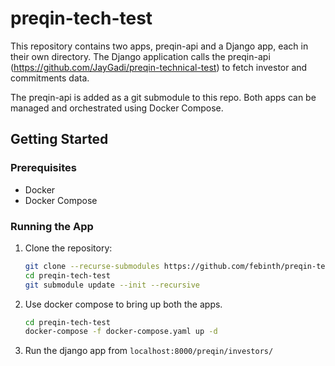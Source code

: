# preqin-tech-test

This repository contains two apps, preqin-api and a Django app, each in their own directory. The Django application calls the preqin-api (https://github.com/JayGadi/preqin-technical-test) to fetch investor and commitments data.

The preqin-api is added as a git submodule to this repo. Both apps can be managed and orchestrated using Docker Compose.

## Getting Started

### Prerequisites

- Docker
- Docker Compose

### Running the App

1. Clone the repository:
   ```sh
   git clone --recurse-submodules https://github.com/febinth/preqin-tech-test
   cd preqin-tech-test
   git submodule update --init --recursive
2. Use docker compose to bring up both the apps.
   ```sh
   cd preqin-tech-test
   docker-compose -f docker-compose.yaml up -d
3. Run the django app from `localhost:8000/preqin/investors/`
   

